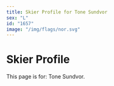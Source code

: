 ```yaml
---
title: Skier Profile for Tone Sundvor
sex: "L"
id: "1657"
image: "/img/flags/nor.svg" 
---
```


# Skier Profile

This page is for: Tone Sundvor.
    